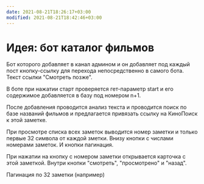 ```yaml
---
date: 2021-08-21T18:26:17+03:00
modified: 2021-08-21T18:42:46+03:00
---
```


# Идея: бот каталог фильмов

Бот которого добавляет в канал админом и он добавляет под каждый пост кнопку-ссылку для перехода непосредственно в самого бота. Текст ссылки "Смотреть позже".

В боте при нажатии старт проверяется гет-параметр start и его содержимое добавляется в базу под номером n+1. 

После добавления проводится анализ текста и проводится поиск по базе названий фильмов и предлагается привязать ссылку на КиноПоиск к этой заметке.

При просмотре списка всех заметок выводится номер заметки и только первые 32 символа от каждой зметки. 
Внизу кнопки с числами номерами заметок. И кнопки пагинация.

При нажатии на кнопку с номером заметки открывается карточка с этой заметкой. Внутри кнопки "смотреть", "просмотрено" и "назад". 

Пагинация по 32 заметки (например)










